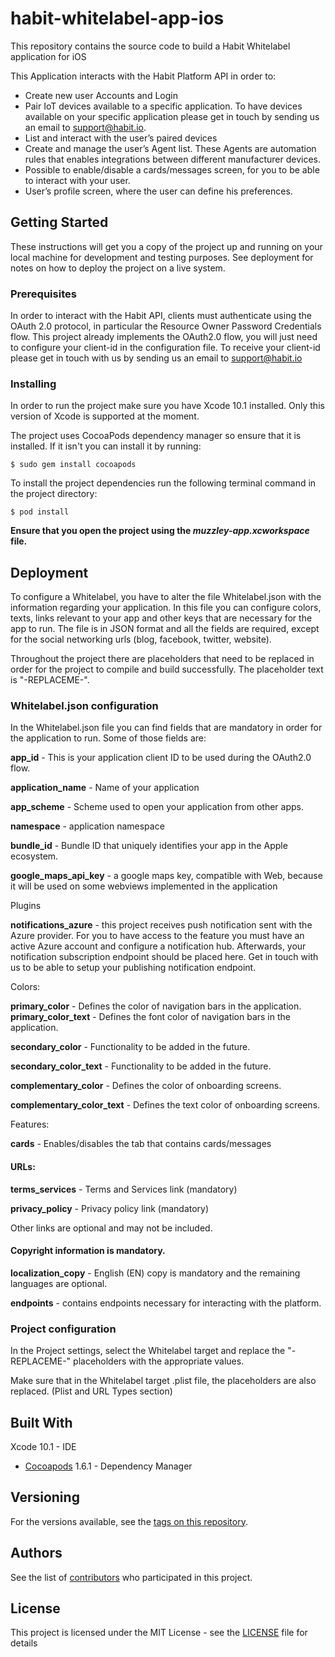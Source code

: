 # habit-whitelabel-app-ios

This repository contains the source code to build a Habit Whitelabel application for iOS 

This Application interacts with the Habit Platform API in order to:
* Create new user Accounts and Login
* Pair IoT devices available to a specific application. To have devices available on your specific application please get in touch by sending us an email to support@habit.io.
* List and interact with the user’s paired devices
* Create and manage the user’s Agent list. These Agents are automation rules that enables integrations between different manufacturer devices.
* Possible to enable/disable a cards/messages screen, for you to be able to interact with your user. 
* User’s profile screen, where the user can define his preferences.

## Getting Started

These instructions will get you a copy of the project up and running on your local machine for development and testing purposes. See deployment for notes on how to deploy the project on a live system.

### Prerequisites

In order to interact with the Habit API, clients must authenticate using the OAuth 2.0 protocol, in particular the Resource Owner Password Credentials flow. 
This project already implements the OAuth2.0 flow, you will just need to configure your client-id in the configuration file. To receive your client-id please get in touch with us by sending us an email to support@habit.io



### Installing


In order to run the project make sure you have Xcode 10.1 installed. Only this version of Xcode is supported at the moment.

The project uses CocoaPods dependency manager so ensure that it is installed. If it isn't you can install it by running:
```
$ sudo gem install cocoapods
```


To install the project dependencies run the following terminal command in the project directory: 
```
$ pod install
```

**Ensure that you open the project using the *muzzley-app.xcworkspace* file.**

## Deployment

To configure a Whitelabel, you have to alter the file Whitelabel.json with the information regarding your application. In this file you can configure colors, texts, links relevant to your app and other keys that are necessary for the app to run. The file is in JSON format and all the fields are required, except for the social networking urls (blog, facebook, twitter, website).

Throughout the project there are placeholders that need to be replaced in order for the project to compile and build successfully. The placeholder text is "-REPLACEME-". 

### Whitelabel.json configuration

In the Whitelabel.json file you can find fields that are mandatory in order for the application to run. Some of those fields are:

**app_id** - This is your application client ID to be used during the OAuth2.0 flow.

**application_name**  - Name of your application

**app_scheme** - Scheme used to open your application from other apps.

**namespace** - application namespace

**bundle_id** - Bundle ID that uniquely identifies your app in the Apple ecosystem.

**google_maps_api_key** -  a google maps key, compatible with Web, because it will be used on some webviews implemented in the application

Plugins 

**notifications_azure** -  this project receives push notification sent with the Azure provider. For you to have access to the feature you must have an active Azure account and configure a notification hub. Afterwards, your notification subscription endpoint should be placed here. Get in touch with us to be able to setup your publishing notification endpoint.

Colors: 

**primary_color** - Defines the color of navigation bars in the application.
**primary_color_text** - Defines the font color of navigation bars in the application.

**secondary_color** - Functionality to be added in the future.

**secondary_color_text** - Functionality to be added in the future.

**complementary_color** - Defines the color of onboarding screens.

**complementary_color_text** - Defines the text color of onboarding screens.

Features:

**cards**  - Enables/disables the tab that contains cards/messages

#### URLs: ####

**terms_services** - Terms and Services link (mandatory)

**privacy_policy** - Privacy policy link (mandatory)

Other links are optional and may not be included.

#### Copyright information is mandatory. ####

**localization_copy** - English (EN) copy is mandatory and the remaining languages are optional. 

**endpoints** - contains endpoints necessary for interacting with the platform.

### Project configuration

In the Project settings, select the Whitelabel target and replace the "-REPLACEME-" placeholders with the appropriate values. 

Make sure that in the Whitelabel target .plist file, the placeholders are also replaced. (Plist and URL Types section)


## Built With

Xcode 10.1 - IDE
* [Cocoapods](https://www.cocoapods.org/) 1.6.1 - Dependency Manager

## Versioning

For the versions available, see the [tags on this repository](https://github.com/habitio/habit-whitelabel-app-ios/tags). 

## Authors

See the list of [contributors](https://github.com/habitio/habit-whitelabel-app-ios/contributors) who participated in this project.

## License

This project is licensed under the MIT License - see the [LICENSE](LICENSE) file for details


